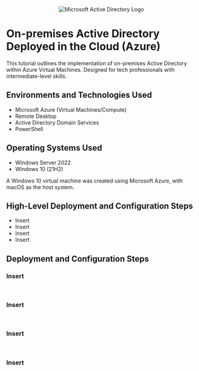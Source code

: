 <p align="center">
<img src="https://i.imgur.com/pU5A58S.png" alt="Microsoft Active Directory Logo"/>
</p>

<h1>On-premises Active Directory Deployed in the Cloud (Azure)</h1>
This tutorial outlines the implementation of on-premises Active Directory within Azure Virtual Machines.
Designed for tech professionals with intermediate-level skills.
<br />

<h2>Environments and Technologies Used</h2>

- Microsoft Azure (Virtual Machines/Compute)
- Remote Desktop
- Active Directory Domain Services
- PowerShell

<h2>Operating Systems Used </h2>

- Windows Server 2022
- Windows 10 (21H2)
  
A Windows 10 virtual machine was created using Microsoft Azure, with macOS as the host system.

<h2>High-Level Deployment and Configuration Steps</h2>

- Insert
- Insert
- Insert
- Insert

<h2>Deployment and Configuration Steps</h2>

<h3>Insert</h3>

<br>

<h3>Insert</h3>

<br>

<h3>Insert</h3>

<br>

<h3>Insert</h3>

<br>
